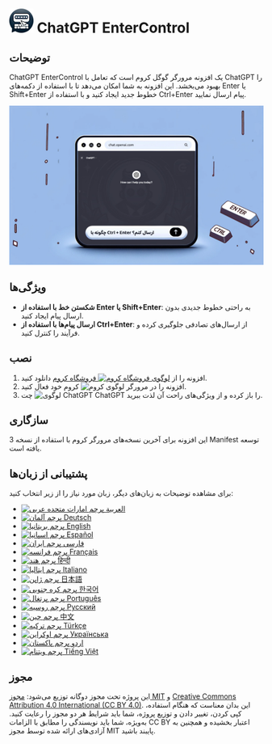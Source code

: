 # ![ChatGPT EnterControl Icon](./icons/icon48.png) ChatGPT EnterControl

## توضیحات

ChatGPT EnterControl یک افزونه مرورگر گوگل کروم است که تعامل با ChatGPT را بهبود می‌بخشد. این افزونه به شما امکان می‌دهد تا با استفاده از دکمه‌های Enter یا Shift+Enter خطوط جدید ایجاد کنید و با استفاده از Ctrl+Enter پیام ارسال نمایید.

![ChatGPT EnterControl Promo Image](../promo-images/promo-image_FA.jpg)

## ویژگی‌ها

- **شکستن خط با استفاده از Enter یا Shift+Enter**: به راحتی خطوط جدیدی بدون ارسال پیام ایجاد کنید.
- **ارسال پیام‌ها با استفاده از Ctrl+Enter**: از ارسال‌های تصادفی جلوگیری کرده و فرآیند را کنترل کنید.

## نصب
1. افزونه را از [<img src="https://fonts.gstatic.com/s/i/productlogos/chrome_store/v7/192px.svg" width="12" alt="لوگوی فروشگاه کروم"> فروشگاه کروم](https://chromewebstore.google.com/detail/ChatGPT-EnterControl) دانلود کنید.
2. افزونه را در مرورگر <img src="https://fonts.gstatic.com/s/i/productlogos/chrome/v7/192px.svg" width="12" alt="لوگوی کروم"> کروم خود فعال کنید.
3. چت <img src="https://upload.wikimedia.org/wikipedia/commons/0/04/ChatGPT_logo.svg" width="12" alt="لوگوی ChatGPT"> ChatGPT را باز کرده و از ویژگی‌های راحت آن لذت ببرید.

## سازگاری

این افزونه برای آخرین نسخه‌های مرورگر کروم با استفاده از نسخه 3 Manifest توسعه یافته است.

## پشتیبانی از زبان‌ها

برای مشاهده توضیحات به زبان‌های دیگر، زبان مورد نیاز را از زیر انتخاب کنید:

- [<img src="https://flagcdn.com/ae.svg" width="18" alt="پرچم امارات متحده عربی"> العربية](./README_AR.md)
- [<img src="https://flagcdn.com/de.svg" width="18" alt="پرچم آلمان"> Deutsch](./README_DE.md)
- [<img src="https://flagcdn.com/gb.svg" width="18" alt="پرچم بریتانیا"> English](../../README.md)
- [<img src="https://flagcdn.com/es.svg" width="18" alt="پرچم اسپانیا"> Español](./README_ES.md)
- [<img src="https://flagcdn.com/ir.svg" width="18" alt="پرچم ایران"> فارسی](./README_FA.md)
- [<img src="https://flagcdn.com/fr.svg" width="18" alt="پرچم فرانسه"> Français](./README_FR.md)
- [<img src="https://flagcdn.com/in.svg" width="18" alt="پرچم هند"> हिन्दी](./README_HI.md)
- [<img src="https://flagcdn.com/it.svg" width="18" alt="پرچم ایتالیا"> Italiano](./README_IT.md)
- [<img src="https://flagcdn.com/jp.svg" width="18" alt="پرچم ژاپن"> 日本語](./README_JA.md)
- [<img src="https://flagcdn.com/kr.svg" width="18" alt="پرچم کره جنوبی"> 한국어](./README_KO.md)
- [<img src="https://flagcdn.com/pt.svg" width="18" alt="پرچم پرتغال"> Português](./README_PT.md)
- [<img src="https://flagcdn.com/ru.svg" width="18" alt="پرچم روسیه"> Русский](./README_RU.md)
- [<img src="https://flagcdn.com/cn.svg" width="18" alt="پرچم چین"> 中文](./README_ZH.md)
- [<img src="https://flagcdn.com/tr.svg" width="18" alt="پرچم ترکیه"> Türkçe](./README_TR.md)
- [<img src="https://flagcdn.com/ua.svg" width="18" alt="پرچم اوکراین"> Українська](./README_UK.md)
- [<img src="https://flagcdn.com/pk.svg" width="18" alt="پرچم پاکستان"> اردو](./README_UR.md)
- [<img src="https://flagcdn.com/vi.svg" width="18" alt="پرچم ویتنام"> Tiếng Việt](./README_VI.md)

## مجوز

این پروژه تحت مجوز دوگانه توزیع می‌شود: [مجوز MIT](../../LICENSE_MIT) و [Creative Commons Attribution 4.0 International (CC BY 4.0)](../../LICENSE_CC_BY_4.0). این بدان معناست که هنگام استفاده، کپی کردن، تغییر دادن و توزیع پروژه، شما باید شرایط هر دو مجوز را رعایت کنید. به‌ویژه، شما باید نویسندگی را مطابق با الزامات CC BY اعتبار بخشیده و همچنین به آزادی‌های ارائه شده توسط مجوز MIT پایبند باشید.
